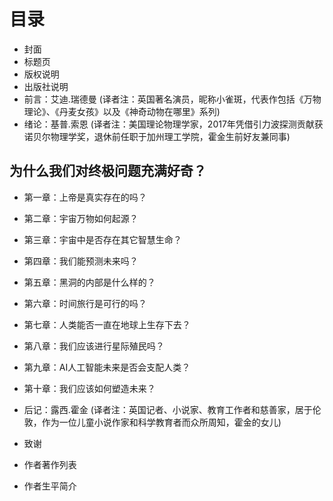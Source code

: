 # 目录

* 封面
* 标题页
* 版权说明
* 出版社说明
* 前言：艾迪.瑞德曼 (译者注：英国著名演员，昵称小雀斑，代表作包括《万物理论》、《丹麦女孩》以及《神奇动物在哪里》系列)
* 绪论：基普.索恩 (译者注：美国理论物理学家，2017年凭借引力波探测贡献获诺贝尔物理学奖，退休前任职于加州理工学院，霍金生前好友兼同事)

## 为什么我们对终极问题充满好奇？
* 第一章：上帝是真实存在的吗？
* 第二章：宇宙万物如何起源？
* 第三章：宇宙中是否存在其它智慧生命？
* 第四章：我们能预测未来吗？
* 第五章：黑洞的内部是什么样的？
* 第六章：时间旅行是可行的吗？
* 第七章：人类能否一直在地球上生存下去？
* 第八章：我们应该进行星际殖民吗？
* 第九章：AI人工智能未来是否会支配人类？
* 第十章：我们应该如何塑造未来？

* 后记：露西.霍金 (译者注：英国记者、小说家、教育工作者和慈善家，居于伦敦，作为一位儿童小说作家和科学教育者而众所周知，霍金的女儿)
* 致谢
* 作者著作列表
* 作者生平简介
